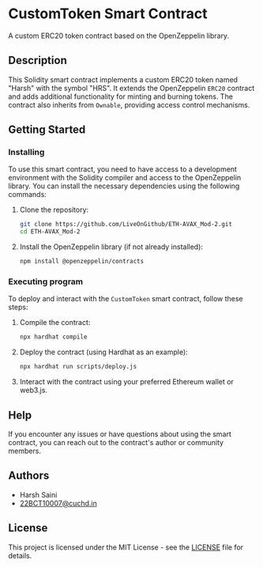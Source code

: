 
# CustomToken Smart Contract

A custom ERC20 token contract based on the OpenZeppelin library.

## Description

This Solidity smart contract implements a custom ERC20 token named "Harsh" with the symbol "HRS". It extends the OpenZeppelin `ERC20` contract and adds additional functionality for minting and burning tokens. The contract also inherits from `Ownable`, providing access control mechanisms.

## Getting Started

### Installing

To use this smart contract, you need to have access to a development environment with the Solidity compiler and access to the OpenZeppelin library. You can install the necessary dependencies using the following commands:

1. Clone the repository:
   ```sh
   git clone https://github.com/LiveOnGithub/ETH-AVAX_Mod-2.git
   cd ETH-AVAX_Mod-2
   ```

2. Install the OpenZeppelin library (if not already installed):
   ```sh
   npm install @openzeppelin/contracts
   ```

### Executing program

To deploy and interact with the `CustomToken` smart contract, follow these steps:

1. Compile the contract:
   ```sh
   npx hardhat compile
   ```

2. Deploy the contract (using Hardhat as an example):
   ```sh
   npx hardhat run scripts/deploy.js
   ```

3. Interact with the contract using your preferred Ethereum wallet or web3.js.

## Help

If you encounter any issues or have questions about using the smart contract, you can reach out to the contract's author or community members.

## Authors

- Harsh Saini 
- 22BCT10007@cuchd.in

## License

This project is licensed under the MIT License - see the [LICENSE](LICENSE.md) file for details.


